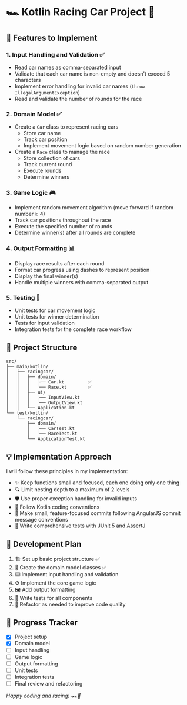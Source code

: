 # 🏎️ Kotlin Racing Car Project 🏁

## 🚀 Features to Implement

### 1. Input Handling and Validation ✅
- Read car names as comma-separated input
- Validate that each car name is non-empty and doesn't exceed 5 characters
- Implement error handling for invalid car names (`throw IllegalArgumentException`)
- Read and validate the number of rounds for the race

### 2. Domain Model ✅
- Create a `Car` class to represent racing cars
  - Store car name
  - Track car position
  - Implement movement logic based on random number generation
- Create a `Race` class to manage the race
  - Store collection of cars
  - Track current round
  - Execute rounds
  - Determine winners

### 3. Game Logic 🎮
- Implement random movement algorithm (move forward if random number ≥ 4)
- Track car positions throughout the race
- Execute the specified number of rounds
- Determine winner(s) after all rounds are complete

### 4. Output Formatting 📊
- Display race results after each round
- Format car progress using dashes to represent position
- Display the final winner(s)
- Handle multiple winners with comma-separated output

### 5. Testing 🧪
- Unit tests for car movement logic
- Unit tests for winner determination
- Tests for input validation
- Integration tests for the complete race workflow

## 📁 Project Structure
```
src/
├── main/kotlin/
│   ├── racingcar/
│   │   ├── domain/
│   │   │   ├── Car.kt         ✅
│   │   │   └── Race.kt        ✅
│   │   ├── ui/
│   │   │   ├── InputView.kt
│   │   │   └── OutputView.kt
│   │   └── Application.kt
└── test/kotlin/
    └── racingcar/
        ├── domain/
        │   ├── CarTest.kt
        │   └── RaceTest.kt
        └── ApplicationTest.kt
```

## 💡 Implementation Approach

I will follow these principles in my implementation:
- ✨ Keep functions small and focused, each one doing only one thing
- 🔍 Limit nesting depth to a maximum of 2 levels
- 🛡️ Use proper exception handling for invalid inputs
- 📏 Follow Kotlin coding conventions
- 📝 Make small, feature-focused commits following AngularJS commit message conventions
- 🧪 Write comprehensive tests with JUnit 5 and AssertJ

## 📅 Development Plan
1. 🏗️ Set up basic project structure ✅
2. 🚗 Create the domain model classes ✅
3. ⌨️ Implement input handling and validation
4. ⚙️ Implement the core game logic
5. 🖼️ Add output formatting
6. 🧪 Write tests for all components
7. 🔄 Refactor as needed to improve code quality

## 🔄 Progress Tracker
- [x] Project setup
- [x] Domain model
- [ ] Input handling
- [ ] Game logic
- [ ] Output formatting
- [ ] Unit tests
- [ ] Integration tests
- [ ] Final review and refactoring

_Happy coding and racing! 🏎️💨_